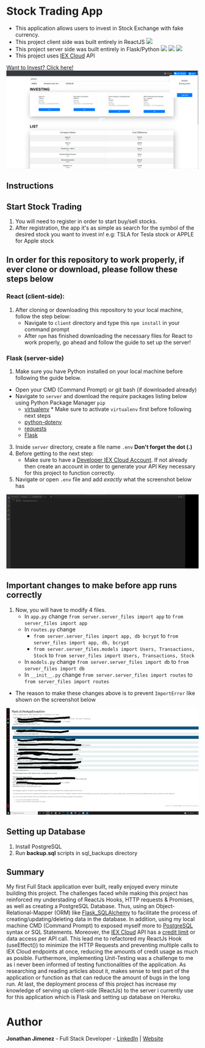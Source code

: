 # Stock Trading App 

- This application allows users to invest in Stock Exchange with fake currency.
- This project client side was built entirely in ReactJS ![](https://img.shields.io/badge/React-20232A?style=for-the-badge&logo=react&logoColor=61DAFB)
- This project server side was built entirely in Flask/Python ![](https://img.shields.io/badge/Flask-000000?style=for-the-badge&logo=flask&logoColor=white) ![](https://img.shields.io/badge/Python-3776AB?style=for-the-badge&logo=python&logoColor=white) ![](https://img.shields.io/badge/PostgreSQL-316192?style=for-the-badge&logo=postgresql&logoColor=white)
- This project uses [IEX Cloud](https://iexcloud.io) API 

[Want to Invest? Click here!](fantasy-stock-trading-app.herokuapp.com)
![](./client/src/assets/images/my-stock-preview.png)


## Instructions

## Start Stock Trading

1. You will need to register in order to start buy/sell stocks.
2. After registration, the app it's as simple as search for the symbol of the desired stock you want to invest in!
    e.g: TSLA for Tesla stock or APPLE for Apple stock

## In order for this repository to work properly, if ever clone or download, please follow these steps below

### React (client-side):

1. After cloning or downloading this repository to your local machine, follow the step below:
    - Navigate to `client` directory and type this `npm install` in your command prompt
    - After `npm` has finished downloading the necessary files for React to work properly, go ahead and follow the guide to set up the server!

### Flask (server-side)

1. Make sure you have Python installed on your local machine before following the guide below.

- Open your CMD (Command Prompt) or git bash (if downloaded already)
- Navigate to `server` and download the require packages listing below using Python Package Manager `pip`
    - [virtualenv](https://virtualenv.pypa.io/en/latest/installation.html#via-pip) * Make sure to activate `virtualenv` first before following next steps
    - [python-dotenv](https://pypi.org/project/python-dotenv/)
    - [requests](https://requests.readthedocs.io/en/latest/user/install/#install)
    - [Flask](https://flask.palletsprojects.com/en/1.1.x/installation/#install-flask)

3. Inside `server` directory, create a file name `.env` **Don't forget the dot (.)**
4. Before getting to the next step:
    - Make sure to have a [Developer IEX Cloud Account](https://iexcloud.io/cloud-login#/register). If not already then create an account in order to generate your API Key necessary for this project to function correctly.
6. Navigate or open `.env` file and add _exactly_ what the screenshot below has

![](./client/src/assets/images/env-preview.png)

## Important changes to make before app runs correctly
1. Now, you will have to modify 4 files.
    - In `app.py` change `from server.server_files import app` to `from server_files import app`
    - In `routes.py` change 
        - `from server.server_files import app, db bcrypt` to `from server_files import app, db, bcrypt`
        - `from server.server_files.models import Users, Transactions, Stock` to `from server_files import Users, Transactions, Stock`
    - In `models.py` change `from server.server_files import db` to `from server_files import db`
    - In `__init__.py` change `from server.server_files import routes` to `from server_files import routes`
- The reason to make these changes above is to prevent `ImportError` like shown on the screenshot below

![](./client/src/assets/images/import-error.jpg)

## Setting up Database

1. Install PostgreSQL
2. Run **backup.sql** scripts in sql_backups directory

## Summary

My first Full Stack application ever built, really enjoyed every minute building this project. The challenges faced while making this project has reinforced my understading of ReactJs Hooks, HTTP requests & Promises, as well as creating a PostgreSQL Database. Thus, using an Object-Relational-Mapper (ORM) like [Flask_SQLAlchemy](https://flask-sqlalchemy.palletsprojects.com/en/2.x/) to facilitate the process of creating/updating/deleting data in the database. In addition, using my local machine CMD (Command Prompt) to exposed myself more to [PostgreSQL](https://www.postgresql.org/docs/) syntax or SQL Statements. Moreover, the [IEX Cloud](https://iexcloud.io/docs/api/) API has a [credit limit](https://intercom.help/iexcloud/en/articles/4856909-what-are-credits-and-premium-data-credits) or data access per API call. This lead me to refactored my ReactJs Hook (useEffect()) to minimize the HTTP Requests and preventing multiple calls to IEX Cloud endpoints at once, reducing the amounts of credit usage as much as posible. Furthermore, implementing Unit-Testing was a challenge to me as i never been informed of testing functionalities of the application. As researching and reading articles about it, makes sense to test part of the application or function as that can reduce the amount of bugs in the long run. At last, the deployment process of this project has increase my knowledge of serving up client-side (ReactJs) to the server i currently use for this application which is Flask and setting up database on Heroku.


# Author

**Jonathan Jimenez** - Full Stack Developer - [LinkedIn](https://www.linkedin.com/in/jonathan-jimenez101/) | [Website](https://jonathan-jimenez.herokuapp.com/)


